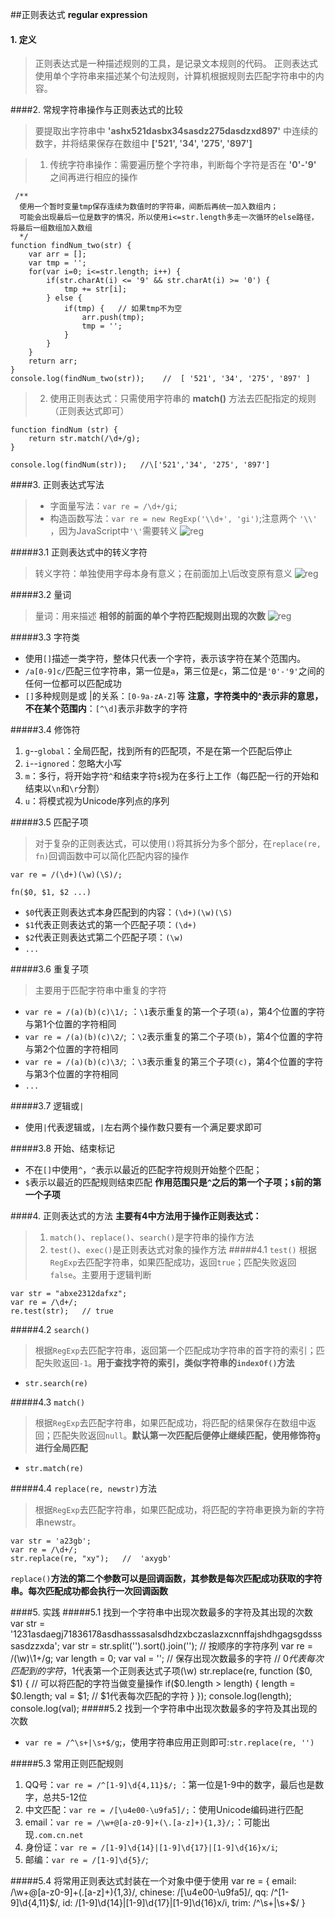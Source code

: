 ##正则表达式   **regular expression**
#### 1. 定义
>正则表达式是一种描述规则的工具，是记录文本规则的代码。
正则表达式使用单个字符串来描述某个句法规则，计算机根据规则去匹配字符串中的内容。

####2. 常规字符串操作与正则表达式的比较
>要提取出字符串中 __'ashx521dasbx34sasdz275dasdzxd897'__ 中连续的数字，并将结果保存在数组中 **['521', '34', '275', '897']**

> 1. 传统字符串操作：需要遍历整个字符串，判断每个字符是否在 __'0'-'9'__ 之间再进行相应的操作


     /**
      使用一个暂时变量tmp保存连续为数值时的字符串，间断后再统一加入数组内；
      可能会出现最后一位是数字的情况，所以使用i<=str.length多走一次循环的else路径，将最后一组数组加入数组
      */
    function findNum_two(str) {
        var arr = [];
        var tmp = '';
        for(var i=0; i<=str.length; i++) {
            if(str.charAt(i) <= '9' && str.charAt(i) >= '0') {
                tmp += str[i];
            } else {
                if(tmp) {   // 如果tmp不为空
                    arr.push(tmp);
                    tmp = '';
                }
            }
        }
        return arr;
    }
    console.log(findNum_two(str));    //  [ '521', '34', '275', '897' ]

>2. 使用正则表达式：只需使用字符串的 __match()__ 方法去匹配指定的规则（正则表达式即可）


    function findNum (str) {
        return str.match(/\d+/g);
    }

    console.log(findNum(str));   //\['521','34', '275', '897']

####3. 正则表达式写法
> + 字面量写法：`var re = /\d+/gi`;
> + 构造函数写法：`var re = new RegExp('\\d+', 'gi')`;注意两个 `'\\'` ，因为JavaScript中`'\'`需要转义
![reg](https://segmentfault.com/img/bVKMDE?w=1100&h=451 "example")

#####3.1 正则表达式中的转义字符
>转义字符：单独使用字母本身有意义；在前面加上\后改变原有意义
![reg](https://segmentfault.com/img/bVKMGc?w=506&h=399 "转移字符")

#####3.2 量词
>量词：用来描述 **相邻的前面的单个字符匹配规则出现的次数**
![reg](https://segmentfault.com/img/bVKMGc?w=506&h=399 "转义字符")

#####3.3 字符类
+ 使用`[]`描述一类字符，整体只代表一个字符，表示该字符在某个范围内。
+ `/a[0-9]c/`匹配三位字符串，第一位是`a`，第三位是`c`，第二位是`'0'-'9'`之间的任何一位都可以匹配成功
+ `[]`多种规则是或 |的关系：`[0-9a-zA-Z]`等
**注意，字符类中的^表示非的意思，不在某个范围内**：`[^\d]`表示非数字的字符

#####3.4 修饰符
1. `g`--`global`：全局匹配，找到所有的匹配项，不是在第一个匹配后停止
2. `i`--`ignored`：忽略大小写
3. `m`：多行，将开始字符`^`和结束字符`$`视为在多行上工作（每匹配一行的开始和结束以`\n`和`\r`分割）
4. `u`：将模式视为Unicode序列点的序列

#####3.5 匹配子项
>对于复杂的正则表达式，可以使用`()`将其拆分为多个部分，在`replace(re, fn)`回调函数中可以简化匹配内容的操作

`var re = /(\d+)(\w)(\S)/;`

`fn($0, $1, $2 ...)`
+ `$0`代表正则表达式本身匹配到的内容：`(\d+)(\w)(\S)`
+ `$1`代表正则表达式的第一个匹配子项：`(\d+)`
+ `$2`代表正则表达式第二个匹配子项：`(\w)`
+ `...`

#####3.6 重复子项
>主要用于匹配字符串中重复的字符

+ `var re = /(a)(b)(c)\1/;` ：`\1`表示重复的第一个子项`(a)`，第4个位置的字符与第1个位置的字符相同
+ `var re = /(a)(b)(c)\2/`; ：`\2`表示重复的第二个子项`(b)`，第4个位置的字符与第2个位置的字符相同
+ `var re = /(a)(b)(c)\3/`; ：`\3`表示重复的第三个子项`(c)`，第4个位置的字符与第3个位置的字符相同
+ `...`

#####3.7 逻辑或`|`
+ 使用`|`代表逻辑或，`|`左右两个操作数只要有一个满足要求即可

#####3.8 开始、结束标记
+ 不在`[]`中使用`^`，`^`表示以最近的匹配字符规则开始整个匹配；
+ `$`表示以最近的匹配规则结束匹配
**作用范围只是`^`之后的第一个子项；`$`前的第一个子项**

####4. 正则表达式的方法
**主要有4中方法用于操作正则表达式：**
>1. `match()`、`replace()`、`search()`是字符串的操作方法
>2. `test()`、`exec()`是正则表达式对象的操作方法
#####4.1 `test()`
> 根据`RegExp`去匹配字符串，如果匹配成功，返回`true`；匹配失败返回`false`。主要用于逻辑判断

    var str = "abxe2312dafxz";
    var re = /\d+/;
    re.test(str);   // true

#####4.2 `search()`
> 根据`RegExp`去匹配字符串，返回第一个匹配成功字符串的首字符的索引；匹配失败返回`-1`。**用于查找字符的索引，类似字符串的`indexOf()`方法**
+ `str.search(re)`

#####4.3 `match()`
> 根据`RegExp`去匹配字符串，如果匹配成功，将匹配的结果保存在数组中返回；匹配失败返回`null`。**默认第一次匹配后便停止继续匹配，使用修饰符`g`进行全局匹配**
+ `str.match(re)`

#####4.4 `replace(re, newstr)`方法
> 根据`RegExp`去匹配字符串，如果匹配成功，将匹配的字符串更换为新的字符串newstr。

    var str = 'a23gb';
    var re = /\d+/;
    str.replace(re, "xy");   //  'axygb'
`replace()`**方法的第二个参数可以是回调函数，其参数是每次匹配成功获取的字符串。每次匹配成功都会执行一次回调函数**

####5. 实践
#####5.1 找到一个字符串中出现次数最多的字符及其出现的次数
    var str = '1231asdaegj71836178asdhasssasalsdhdzxbczaslazxcnnffajshdhgagsgdssssasdzzxda';
    var str = str.split('').sort().join('');   // 按顺序的字符序列
    var re = /(\w)\1+/g;
    var length = 0;
    var val = '';   // 保存出现次数最多的字符
    // $0代表每次匹配到的字符，$1代表第一个正则表达式子项(\w)
    str.replace(re, function ($0, $1) {  // 可以将匹配的字符当做变量操作
        if($0.length > length) {
            length = $0.length;
            val = $1;    // $1代表每次匹配的字符
        }
    });
    console.log(length);
    console.log(val);
#####5.2 找到一个字符串中出现次数最多的字符及其出现的次数
+ `var re = /^\s+|\s+$/g`;，使用字符串应用正则即可:`str.replace(re, '')`<br>

#####5.3 常用正则匹配规则
1. QQ号：`var re = /^[1-9]\d{4,11}$/;` ：第一位是1-9中的数字，最后也是数字，总共5-12位
2. 中文匹配：`var re = /[\u4e00-\u9fa5]/;`：使用Unicode编码进行匹配
3. email：`var re = /\w+@[a-z0-9]+(\.[a-z]+){1,3}/;`：可能出现`.com.cn.net`
4. 身份证：`var re = /[1-9]\d{14}|[1-9]\d{17}|[1-9]\d{16}x/i`;
5. 邮编：`var re = /[1-9]\d{5}/`;

#####5.4 将常用正则表达式封装在一个对象中便于使用
    var re = {
        email: /\w+@[a-z0-9]+(\.[a-z]+){1,3}/,
        chinese: /[\u4e00-\u9fa5]/,
        qq: /^[1-9]\d{4,11}$/,
        id: /[1-9]\d{14}|[1-9]\d{17}|[1-9]\d{16}x/i,
        trim: /^\s+|\s+$/
    }
